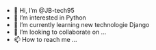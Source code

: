 - 👋 Hi, I’m @JB-tech95
- 👀 I’m interested in Python
- 🌱 I’m currently learning new technologie Django
- 💞️ I’m looking to collaborate on ...
- 📫 How to reach me ...

<!---
JB-tech95/JB-tech95 is a ✨ special ✨ repository because its `README.md` (this file) appears on your GitHub profile.
You can click the Preview link to take a look at your changes.
--->

